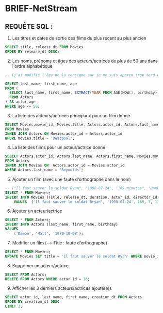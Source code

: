 # BRIEF-NetStream


## REQUÊTE SQL :

1) Les titres et dates de sortie des films du plus récent au plus ancien
```sql
SELECT title, release_dt FROM Movies
ORDER BY release_dt DESC;
```

2) Les noms, prénoms et âges des acteurs/actrices de plus de 50 ans dans l'ordre alphabétique
```sql
-- (j'ai modifié l'âge de la consigne car je me suis aperçu trop tard que je n'ai aucun acteur de moins de 30 ans)

SELECT last_name, first_name, age
FROM (
  SELECT last_name, first_name, EXTRACT(YEAR FROM AGE(NOW(), birthday)) AS age
  FROM Actors
) AS actor_age
WHERE age <= 50;
```

3) La liste des acteurs/actrices principaux pour un film donné
```sql
SELECT Movies.movie_id, Movies.title, Actors.actor_id, Actors.last_name, Actors.first_name
FROM Movies
INNER JOIN Actors ON Movies.actor_id = Actors.actor_id
WHERE Movies.title = 'Deadpool';
```

4) La liste des films pour un acteur/actrice donné
```sql
SELECT Actors.actor_id, Actors.last_name, Actors.first_name, Movies.movie_id, Movies.title
FROM Actors
INNER JOIN Movies ON  Actors.actor_id = Movies.actor_id
WHERE Actors.last_name = 'Reynolds';
```

5) Ajouter un film (avec une faute d'orthographe dans le nom)
```sql
-- ("Il faut sauver le soldat Ryan", "1998-07-24", "169 minutes", "Hanks", "Tom", "Captain John Miller", "1956-07-09", "Spielberg", "Steven")
SELECT * FROM Movies;
INSERT INTO Movies (Title, release_dt, duration, actor_id, director_id)
	VALUES 	('Il faut sauver le soldat Bryan', '1998-07-24', 169, 7, 11);
  ```

6) Ajouter un acteur/actrice
```sql
SELECT * FROM Actors;
INSERT INTO Actors (last_name, first_name, birthday) 
VALUES
	('Damon', 'Matt', '1970-10-08');
```

7) Modifier un film (--> Title : faute d'orthographe)
```sql
SELECT * FROM Movies;
UPDATE Movies SET title = 'Il faut sauver le soldat Ryan' WHERE movie_id = 18;
```

8) Supprimer un acteur/actrice
```sql
SELECT FROM Actors;
DELETE FROM Actors WHERE actor_id = 16;
```

9) Afficher les 3 derniers acteurs/actrices ajouté(e)s
```sql
SELECT actor_id, last_name, first_name, creation_dt FROM Actors
ORDER BY creation_dt DESC
LIMIT 3;
```